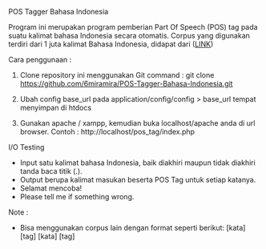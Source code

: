 POS Tagger Bahasa Indonesia

Program ini merupakan program pemberian Part Of Speech (POS) tag pada suatu kalimat bahasa Indonesia secara otomatis.
Corpus yang digunakan terdiri dari 1 juta kalimat Bahasa Indonesia, didapat dari (<a href="http://www.panl10n.net/english/outputs/Indonesia/UI/0802/UI-1M-tagged.zip
">LINK</a>)


Cara penggunaan :
1. Clone repository ini menggunakan Git
	command : git clone https://github.com/6miramira/POS-Tagger-Bahasa-Indonesia.git
	
2. Ubah config base_url pada application/config/config > base_url tempat menyimpan di htdocs

3. Gunakan apache / xampp, kemudian buka localhost/apache anda di url browser. Contoh : http://localhost/pos_tag/index.php


I/O Testing
   - Input satu kalimat bahasa Indonesia, baik diakhiri maupun tidak diakhiri tanda baca titik (.).
   - Output berupa kalimat masukan beserta POS Tag untuk setiap katanya.
   - Selamat mencoba!
   - Please tell me if something wrong.
   
   
   
Note :
   - Bisa menggunakan corpus lain dengan format seperti berikut:
       [kata] [tag]
       [kata] [tag]
